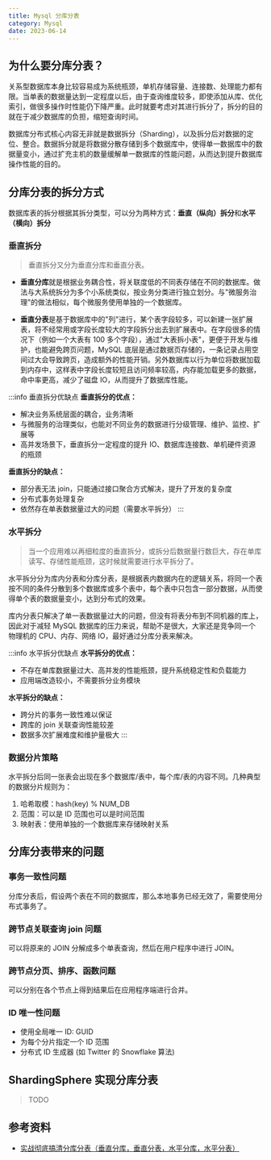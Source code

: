 ```yaml
---
title: Mysql 分库分表
category: Mysql
date: 2023-06-14
---
```


## 为什么要分库分表？

关系型数据库本身比较容易成为系统瓶颈，单机存储容量、连接数、处理能力都有限。当单表的数据量达到一定程度以后，由于查询维度较多，即使添加从库、优化索引，做很多操作时性能仍下降严重。此时就要考虑对其进行拆分了，拆分的目的就在于减少数据库的负担，缩短查询时间。

数据库分布式核心内容无非就是数据拆分（Sharding），以及拆分后对数据的定位、整合。数据拆分就是将数据分散存储到多个数据库中，使得单一数据库中的数据量变小，通过扩充主机的数量缓解单一数据库的性能问题，从而达到提升数据库操作性能的目的。

## 分库分表的拆分方式

数据库表的拆分根据其拆分类型，可以分为两种方式：**垂直（纵向）拆分**和**水平（横向）拆分**

### 垂直拆分

> 垂直拆分又分为垂直分库和垂直分表。

- **垂直分库**就是根据业务耦合性，将关联度低的不同表存储在不同的数据库。做法与大系统拆分为多个小系统类似，按业务分类进行独立划分。与"微服务治理"的做法相似，每个微服务使用单独的一个数据库。

- **垂直分表**是基于数据库中的"列"进行，某个表字段较多，可以新建一张扩展表，将不经常用或字段长度较大的字段拆分出去到扩展表中。在字段很多的情况下（例如一个大表有 100 多个字段），通过"大表拆小表"，更便于开发与维护，也能避免跨页问题，MySQL 底层是通过数据页存储的，一条记录占用空间过大会导致跨页，造成额外的性能开销。另外数据库以行为单位将数据加载到内存中，这样表中字段长度较短且访问频率较高，内存能加载更多的数据，命中率更高，减少了磁盘 IO，从而提升了数据库性能。

:::info 垂直拆分优缺点
**垂直拆分的优点：**

- 解决业务系统层面的耦合，业务清晰
- 与微服务的治理类似，也能对不同业务的数据进行分级管理、维护、监控、扩展等
- 高并发场景下，垂直拆分一定程度的提升 IO、数据库连接数、单机硬件资源的瓶颈

**垂直拆分的缺点：**

- 部分表无法 join，只能通过接口聚合方式解决，提升了开发的复杂度
- 分布式事务处理复杂
- 依然存在单表数据量过大的问题（需要水平拆分）
:::

### 水平拆分

> 当一个应用难以再细粒度的垂直拆分，或拆分后数据量行数巨大，存在单库读写、存储性能瓶颈，这时候就需要进行水平拆分了。
 
水平拆分分为库内分表和分库分表，是根据表内数据内在的逻辑关系，将同一个表按不同的条件分散到多个数据库或多个表中，每个表中只包含一部分数据，从而使得单个表的数据量变小，达到分布式的效果。

库内分表只解决了单一表数据量过大的问题，但没有将表分布到不同机器的库上，因此对于减轻 MySQL 数据库的压力来说，帮助不是很大，大家还是竞争同一个物理机的 CPU、内存、网络 IO，最好通过分库分表来解决。

:::info 水平拆分优缺点
**水平拆分的优点：**

- 不存在单库数据量过大、高并发的性能瓶颈，提升系统稳定性和负载能力
- 应用端改造较小，不需要拆分业务模块

**水平拆分的缺点：**

- 跨分片的事务一致性难以保证
- 跨库的 join 关联查询性能较差
- 数据多次扩展难度和维护量极大
:::

### 数据分片策略

水平拆分后同一张表会出现在多个数据库/表中，每个库/表的内容不同。几种典型的数据分片规则为：

1. 哈希取模：hash(key) % NUM_DB
2. 范围：可以是 ID 范围也可以是时间范围
3. 映射表：使用单独的一个数据库来存储映射关系


## 分库分表带来的问题

### 事务一致性问题

分库分表后，假设两个表在不同的数据库，那么本地事务已经无效了，需要使用分布式事务了。

### 跨节点关联查询 join 问题

可以将原来的 JOIN 分解成多个单表查询，然后在用户程序中进行 JOIN。

### 跨节点分页、排序、函数问题

可以分别在各个节点上得到结果后在应用程序端进行合并。

### ID 唯一性问题

- 使用全局唯一 ID: GUID
- 为每个分片指定一个 ID 范围
- 分布式 ID 生成器 (如 Twitter 的 Snowflake 算法)

## ShardingSphere 实现分库分表

> TODO

## 参考资料

- [实战彻底搞清分库分表（垂直分库，垂直分表，水平分库，水平分表）](https://cloud.tencent.com/developer/article/1819045)